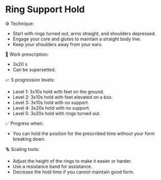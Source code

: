# Ring Support Hold

⚙️ Technique:

- Start with rings turned out, arms straight, and shoulders depressed.
- Engage your core and glutes to maintain a straight body line.
- Keep your shoulders away from your ears.

🎯 Work prescription:

- 3x20 s
- Can be supersetted.

📈 5 progression levels:

- Level 1: 3x10s hold with feet on the ground.
- Level 2: 3x10s hold with feet elevated on a box.
- Level 3: 3x10s hold with no support.
- Level 4: 3x20s hold with no support.
- Level 5: 3x20s hold with rings turned out.

✅ Progress when:

- You can hold the position for the prescribed time without your form breaking down.

🪜 Scaling tools:

- Adjust the height of the rings to make it easier or harder.
- Use a resistance band for assistance.
- Decrease the hold time if you cannot maintain good form.
